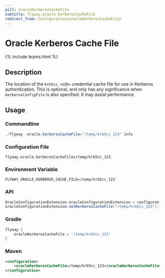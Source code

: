 ```yaml
---
pill: oracleKerberosCacheFile
subtitle: flyway.oracle.kerberosCacheFile
redirect_from: Configuration/oracleKerberosCacheFile/
---
```


# Oracle Kerberos Cache File
{% include teams.html %}

## Description
The location of the `krb5cc_<UID>` credential cache file for use in Kerberos authentication. This is optional,
and only has any significance when `kerberosConfigFile` is also specified. It may assist performance.

## Usage

### Commandline
```powershell
./flyway -oracle.kerberosCacheFile="/temp/krb5cc_123" info
```

### Configuration File
```properties
flyway.oracle.kerberosCacheFile=/temp/krb5cc_123
```

### Environment Variable
```properties
FLYWAY_ORACLE_KERBEROS_CACHE_FILE=/temp/krb5cc_123
```

### API
```java
OracleConfigurationExtension oracleConfigurationExtension = configuration.getPluginRegister().getPlugin(OracleConfigurationExtension.class);
oracleConfigurationExtension.setKerberosCacheFile("/temp/krb5cc_123");
```

### Gradle
```groovy
flyway {
    oracleKerberosCacheFile = '/temp/krb5cc_123'
}
```

### Maven
```xml
<configuration>
    <oracleKerberosCacheFile>/temp/krb5cc_123</oracleKerberosCacheFile>
</configuration>
```
